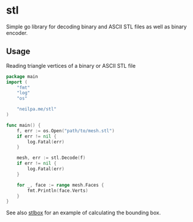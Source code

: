 # stl

Simple go library for decoding binary and ASCII STL files as well as binary encoder.

## Usage

Reading triangle vertices of a binary or ASCII STL file

```go
package main
import (
    "fmt"
    "log"
    "os"

    "neilpa.me/stl"
)

func main() {
    f, err := os.Open("path/to/mesh.stl")
    if err != nil {
        log.Fatal(err)
    }

    mesh, err := stl.Decode(f)
    if err != nil {
        log.Fatal(err)
    }

    for _, face := range mesh.Faces {
        fmt.Println(face.Verts)
    }
}
```

See also [stlbox](blob/master/cmd/stlbox/main.go) for an example of calculating
the bounding box.
